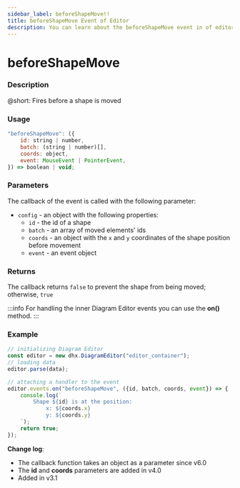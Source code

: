 ```yaml
---
sidebar_label: beforeShapeMove!!
title: beforeShapeMove Event of Editor
description: You can learn about the beforeShapeMove event in of editor the documentation of the DHTMLX JavaScript Diagram library. Browse developer guides and API reference, try out code examples and live demos, and download a free 30-day evaluation version of DHTMLX Diagram.
---
```


# beforeShapeMove

### Description

@short: Fires before a shape is moved

### Usage

~~~js
"beforeShapeMove": ({
    id: string | number, 
    batch: (string | number)[],
    coords: object,
    event: MouseEvent | PointerEvent, 
}) => boolean | void;
~~~

### Parameters

The callback of the event is called with the following parameter:

- `config` - an object with the following properties:
  - `id` - the id of a shape
  - `batch` - an array of moved elements' ids
  - `coords` -  an object with the `x` and `y` coordinates of the shape position before movement
  - `event` - an event object

### Returns

The callback returns `false` to prevent the shape from being moved; otherwise, `true`

:::info
For handling the inner Diagram Editor events you can use the **on()** method.
:::

### Example

~~~js {6-14}
// initializing Diagram Editor
const editor = new dhx.DiagramEditor("editor_container");
// loading data
editor.parse(data);

// attaching a handler to the event
editor.events.on("beforeShapeMove", ({id, batch, coords, event}) => {
    console.log(`
        Shape ${id} is at the position:
            x: ${coords.x}
            y: ${coords.y}
    `);
    return true;
});
~~~

**Change log**: 
- The callback function takes an object as a parameter since v6.0
- The **id** and **coords** parameters are added in v4.0
- Added in v3.1
